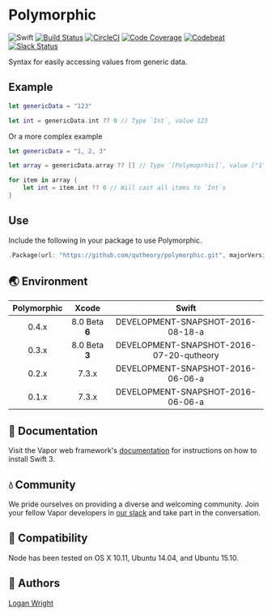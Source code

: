 # Polymorphic

![Swift](http://img.shields.io/badge/swift-v3.0--dev.08.15-brightgreen.svg)
[![Build Status](https://travis-ci.org/vapor/polymorphic.svg?branch=master)](https://travis-ci.org/vapor/polymorphic)
[![CircleCI](https://circleci.com/gh/vapor/polymorphic.svg?style=shield)](https://circleci.com/gh/vapor/polymorphic)
[![Code Coverage](https://codecov.io/gh/vapor/polymorphic/branch/master/graph/badge.svg)](https://codecov.io/gh/vapor/polymorphic)
[![Codebeat](https://codebeat.co/badges/a793ad97-47e3-40d9-82cf-2aafc516ef4e)](https://codebeat.co/projects/github-com-vapor-polymorphic)
[![Slack Status](http://vapor.team/badge.svg)](http://vapor.team)

Syntax for easily accessing values from generic data.

## Example

```swift
let genericData = "123"

let int = genericData.int ?? 0 // Type `Int`, value 123
```

Or a more complex example

```swift
let genericData = "1, 2, 3"

let array = genericData.array ?? [] // Type `[Polymoprhic]`, value ["1", "2", "3"]

for item in array {
	let int = item.int ?? 0 // Will cast all items to `Int`s
}
```

## Use

Include the following in your package to use Polymorphic.

```swift
.Package(url: "https://github.com/qutheory/polymorphic.git", majorVersion: x, minor: x)
```

## 🌏 Environment

|Polymorphic|Xcode|Swift|
|:-:|:-:|:-:|
|0.4.x|8.0 Beta **6**|DEVELOPMENT-SNAPSHOT-2016-08-18-a|
|0.3.x|8.0 Beta **3**|DEVELOPMENT-SNAPSHOT-2016-07-20-qutheory|
|0.2.x|7.3.x|DEVELOPMENT-SNAPSHOT-2016-06-06-a|
|0.1.x|7.3.x|DEVELOPMENT-SNAPSHOT-2016-06-06-a|

## 📖 Documentation

Visit the Vapor web framework's [documentation](http://docs.vapor.codes) for instructions on how to install Swift 3. 

## 💧 Community

We pride ourselves on providing a diverse and welcoming community. Join your fellow Vapor developers in [our slack](http://vapor.team) and take part in the conversation.

## 🔧 Compatibility

Node has been tested on OS X 10.11, Ubuntu 14.04, and Ubuntu 15.10.

## 👥 Authors

[Logan Wright](https://twitter.com/logmaestro)